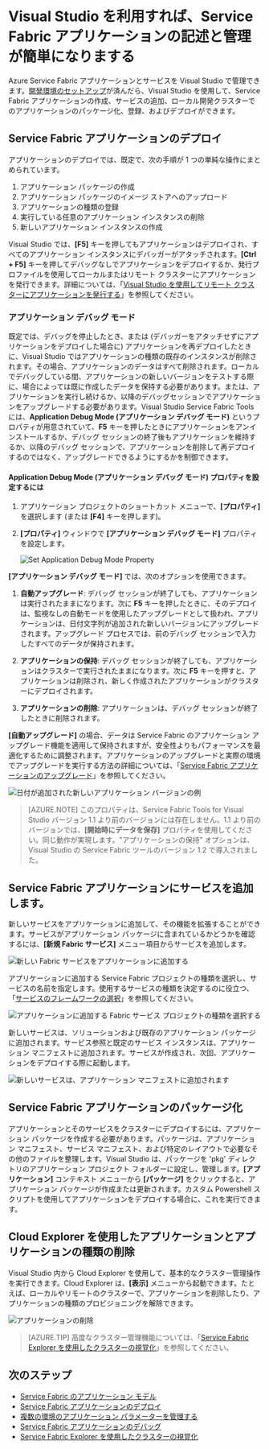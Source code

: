 <properties
   pageTitle="Visual Studio でアプリケーションを管理する | Microsoft Azure"
   description="Visual Studio を利用し、Service Fabric のアプリケーションとサービスを作成、開発、パッケージ化、デプロイ、デバッグします。"
   services="service-fabric"
   documentationCenter=".net"
   authors="seanmck"
   manager="timlt"
   editor=""/>

<tags
   ms.service="service-fabric"
   ms.devlang="dotnet"
   ms.topic="article"
   ms.tgt_pltfrm="na"
   ms.workload="na"
   ms.date="09/09/2016"
   ms.author="seanmck;mikhegn"/>

# Visual Studio を利用すれば、Service Fabric アプリケーションの記述と管理が簡単になりまする

Azure Service Fabric アプリケーションとサービスを Visual Studio で管理できます。[開発環境のセットアップ](service-fabric-get-started.md)が済んだら、Visual Studio を使用して、Service Fabric アプリケーションの作成、サービスの追加、ローカル開発クラスターでのアプリケーションのパッケージ化、登録、およびデプロイができます。

## Service Fabric アプリケーションのデプロイ

アプリケーションのデプロイでは、既定で、次の手順が 1 つの単純な操作にまとめられています。

1. アプリケーション パッケージの作成
2. アプリケーション パッケージのイメージ ストアへのアップロード
3. アプリケーションの種類の登録
4. 実行している任意のアプリケーション インスタンスの削除
5. 新しいアプリケーション インスタンスの作成

Visual Studio では、**[F5]** キーを押してもアプリケーションはデプロイされ、すべてのアプリケーション インスタンスにデバッガーがアタッチされます。**[Ctrl + F5]** キーを押してデバッグなしでアプリケーションをデプロイするか、発行プロファイルを使用してローカルまたはリモート クラスターにアプリケーションを発行できます。詳細については、「[Visual Studio を使用してリモート クラスターにアプリケーションを発行する](service-fabric-publish-app-remote-cluster.md)」を参照してください。

### アプリケーション デバッグ モード

既定では、デバッグを停止したとき、または (デバッガーをアタッチせずにアプリケーションをデプロイした場合に) アプリケーションを再デプロイしたときに、Visual Studio ではアプリケーションの種類の既存のインスタンスが削除されます。その場合、アプリケーションのデータはすべて削除されます。ローカルでデバッグしている間、アプリケーションの新しいバージョンをテストする際に、場合によっては既に作成したデータを保持する必要があります。または、アプリケーションを実行し続けるか、以降のデバッグセッションでアプリケーションをアップグレードする必要があります。Visual Studio Service Fabric Tools には、**Application Debug Mode (アプリケーション デバッグ モード)** というプロパティが用意されていて、**F5** キーを押したときにアプリケーションをアンインストールするか、デバッグ セッションの終了後もアプリケーションを維持するか、以降のデバッグ セッションで、アプリケーションを削除して再デプロイするのではなく、アップグレードできるようにするかを制御できます。

#### Application Debug Mode (アプリケーション デバッグ モード) プロパティを設定するには

1. アプリケーション プロジェクトのショートカット メニューで、**[プロパティ]** を選択します (または **[F4]** キーを押します)。
2. **[プロパティ]** ウィンドウで **[アプリケーション デバッグ モード]** プロパティを設定します。

    ![Set Application Debug Mode Property][debugmodeproperty]

**[アプリケーション デバッグ モード]** では、次のオプションを使用できます。

1. **自動アップグレード**: デバッグ セッションが終了しても、アプリケーションは実行されたままになります。次に **F5** キーを押したときに、そのデプロイは、監視なしの自動モードを使用したアップグレードとして扱われ、アプリケーションは、日付文字列が追加された新しいバージョンにアップグレードされます。アップグレード プロセスでは、前のデバッグ セッションで入力したすべてのデータが保持されます。

2. **アプリケーションの保持**: デバッグ セッションが終了しても、アプリケーションはクラスターで実行されたままになります。次に **F5** キーを押すと、アプリケーションは削除され、新しく作成されたアプリケーションがクラスターにデプロイされます。

3. **アプリケーションの削除**: アプリケーションは、デバッグ セッションが終了したときに削除されます。

**[自動アップグレード]** の場合、データは Service Fabric のアプリケーション アップグレード機能を適用して保持されますが、安全性よりもパフォーマンスを最適化するために調整されます。アプリケーションのアップグレードと実際の環境でアップグレードを実行する方法の詳細については、「[Service Fabric アプリケーションのアップグレード](service-fabric-application-upgrade.md)」を参照してください。

![日付が追加された新しいアプリケーション バージョンの例][preservedata]

>[AZURE.NOTE] このプロパティは、Service Fabric Tools for Visual Studio バージョン 1.1 より前のバージョンには存在しません。1.1 より前のバージョンでは、**[開始時にデータを保存]** プロパティを使用してください。同じ動作が実現します。"アプリケーションの保持" オプションは、Visual Studio の Service Fabric ツールのバージョン 1.2 で導入されました。

## Service Fabric アプリケーションにサービスを追加します。

新しいサービスをアプリケーションに追加して、その機能を拡張することができます。サービスがアプリケーション パッケージに含まれているかどうかを確認するには、**[新規 Fabric サービス]** メニュー項目からサービスを追加します。

![新しい Fabric サービスをアプリケーションに追加する][newservice]

アプリケーションに追加する Service Fabric プロジェクトの種類を選択し、サービスの名前を指定します。使用するサービスの種類を決定するのに役立つ、「[サービスのフレームワークの選択](service-fabric-choose-framework.md)」を参照してください。

![アプリケーションに追加する Fabric サービス プロジェクトの種類を選択する][addserviceproject]

新しいサービスは、ソリューションおよび既存のアプリケーション パッケージに追加されます。サービス参照と既定のサービス インスタンスは、アプリケーション マニフェストに追加されます。サービスが作成され、次回、アプリケーションをデプロイする際に起動します。

![新しいサービスは、アプリケーション マニフェストに追加されます][newserviceapplicationmanifest]

## Service Fabric アプリケーションのパッケージ化

アプリケーションとそのサービスをクラスターにデプロイするには、アプリケーション パッケージを作成する必要があります。パッケージは、アプリケーション マニフェスト、サービス マニフェスト、および特定のレイアウトで必要なその他のファイルを整理します。Visual Studio は、パッケージを 'pkg' ディレクトリのアプリケーション プロジェクト フォルダーに設定し、管理します。**[アプリケーション]** コンテキスト メニューから **[パッケージ]** をクリックすると、アプリケーション パッケージが作成または更新されます。カスタム Powershell スクリプトを使用してアプリケーションをデプロイする場合に、これを実行できます。

## Cloud Explorer を使用したアプリケーションとアプリケーションの種類の削除

Visual Studio 内から Cloud Explorer を使用して、基本的なクラスター管理操作を実行できます。Cloud Explorer は、**[表示]** メニューから起動できます。たとえば、ローカルやリモートのクラスターで、アプリケーションを削除したり、アプリケーションの種類のプロビジョニングを解除できます。

![アプリケーションの削除](./media/service-fabric-manage-application-in-visual-studio/removeapplication.png)

>[AZURE.TIP] 高度なクラスター管理機能については、「[Service Fabric Explorer を使用したクラスターの視覚化](service-fabric-visualizing-your-cluster.md)」を参照してください。


<!--Every topic should have next steps and links to the next logical set of content to keep the customer engaged-->
## 次のステップ

- [Service Fabric のアプリケーション モデル](service-fabric-application-model.md)
- [Service Fabric アプリケーションのデプロイ](service-fabric-deploy-remove-applications.md)
- [複数の環境のアプリケーション パラメーターを管理する](service-fabric-manage-multiple-environment-app-configuration.md)
- [Service Fabric アプリケーションのデバッグ](service-fabric-debugging-your-application.md)
- [Service Fabric Explorer を使用したクラスターの視覚化](service-fabric-visualizing-your-cluster.md)

<!--Image references-->
[addserviceproject]: ./media/service-fabric-manage-application-in-visual-studio/addserviceproject.png
[manageservicefabric]: ./media/service-fabric-manage-application-in-visual-studio/manageservicefabric.png
[newservice]: ./media/service-fabric-manage-application-in-visual-studio/newservice.png
[newserviceapplicationmanifest]: ./media/service-fabric-manage-application-in-visual-studio/newserviceapplicationmanifest.png
[preservedata]: ./media/service-fabric-manage-application-in-visual-studio/preservedata.png
[debugmodeproperty]: ./media/service-fabric-manage-application-in-visual-studio/debugmodeproperty.png

<!---HONumber=AcomDC_0921_2016-->